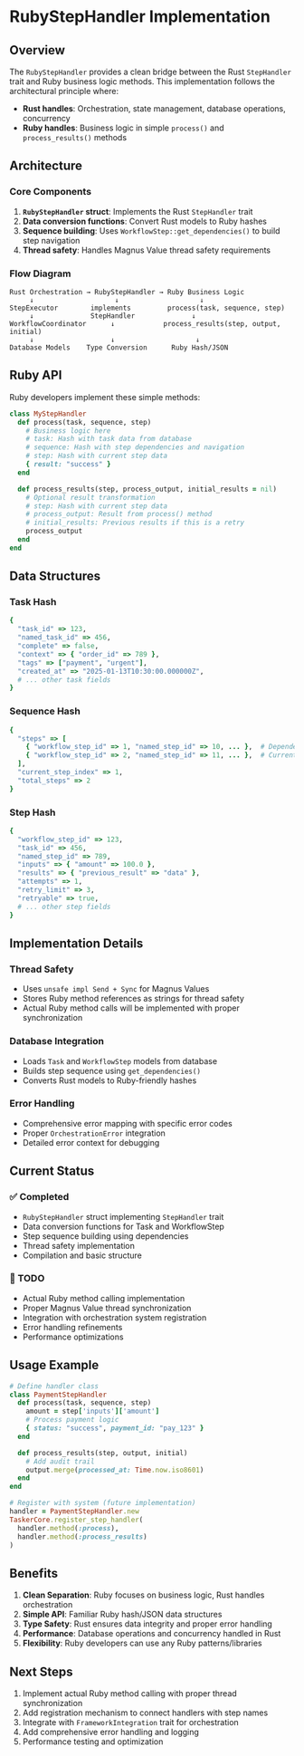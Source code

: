 # RubyStepHandler Implementation

## Overview

The `RubyStepHandler` provides a clean bridge between the Rust `StepHandler` trait and Ruby business logic methods. This implementation follows the architectural principle where:

- **Rust handles**: Orchestration, state management, database operations, concurrency
- **Ruby handles**: Business logic in simple `process()` and `process_results()` methods

## Architecture

### Core Components

1. **`RubyStepHandler` struct**: Implements the Rust `StepHandler` trait
2. **Data conversion functions**: Convert Rust models to Ruby hashes
3. **Sequence building**: Uses `WorkflowStep::get_dependencies()` to build step navigation
4. **Thread safety**: Handles Magnus Value thread safety requirements

### Flow Diagram

```
Rust Orchestration → RubyStepHandler → Ruby Business Logic
     ↓                    ↓                    ↓
StepExecutor        implements         process(task, sequence, step)
     ↓              StepHandler              ↓
WorkflowCoordinator      ↓            process_results(step, output, initial)
     ↓                   ↓                    ↓
Database Models    Type Conversion      Ruby Hash/JSON
```

## Ruby API

Ruby developers implement these simple methods:

```ruby
class MyStepHandler
  def process(task, sequence, step)
    # Business logic here
    # task: Hash with task data from database
    # sequence: Hash with step dependencies and navigation
    # step: Hash with current step data
    { result: "success" }
  end

  def process_results(step, process_output, initial_results = nil)
    # Optional result transformation
    # step: Hash with current step data
    # process_output: Result from process() method
    # initial_results: Previous results if this is a retry
    process_output
  end
end
```

## Data Structures

### Task Hash
```ruby
{
  "task_id" => 123,
  "named_task_id" => 456,
  "complete" => false,
  "context" => { "order_id" => 789 },
  "tags" => ["payment", "urgent"],
  "created_at" => "2025-01-13T10:30:00.000000Z",
  # ... other task fields
}
```

### Sequence Hash
```ruby
{
  "steps" => [
    { "workflow_step_id" => 1, "named_step_id" => 10, ... },  # Dependencies
    { "workflow_step_id" => 2, "named_step_id" => 11, ... },  # Current step
  ],
  "current_step_index" => 1,
  "total_steps" => 2
}
```

### Step Hash
```ruby
{
  "workflow_step_id" => 123,
  "task_id" => 456,
  "named_step_id" => 789,
  "inputs" => { "amount" => 100.0 },
  "results" => { "previous_result" => "data" },
  "attempts" => 1,
  "retry_limit" => 3,
  "retryable" => true,
  # ... other step fields
}
```

## Implementation Details

### Thread Safety
- Uses `unsafe impl Send + Sync` for Magnus Values
- Stores Ruby method references as strings for thread safety
- Actual Ruby method calls will be implemented with proper synchronization

### Database Integration
- Loads `Task` and `WorkflowStep` models from database
- Builds step sequence using `get_dependencies()`
- Converts Rust models to Ruby-friendly hashes

### Error Handling
- Comprehensive error mapping with specific error codes
- Proper `OrchestrationError` integration
- Detailed error context for debugging

## Current Status

### ✅ Completed
- `RubyStepHandler` struct implementing `StepHandler` trait
- Data conversion functions for Task and WorkflowStep
- Step sequence building using dependencies
- Thread safety implementation
- Compilation and basic structure

### 🚧 TODO
- Actual Ruby method calling implementation
- Proper Magnus Value thread synchronization
- Integration with orchestration system registration
- Error handling refinements
- Performance optimizations

## Usage Example

```ruby
# Define handler class
class PaymentStepHandler
  def process(task, sequence, step)
    amount = step['inputs']['amount']
    # Process payment logic
    { status: "success", payment_id: "pay_123" }
  end

  def process_results(step, output, initial)
    # Add audit trail
    output.merge(processed_at: Time.now.iso8601)
  end
end

# Register with system (future implementation)
handler = PaymentStepHandler.new
TaskerCore.register_step_handler(
  handler.method(:process),
  handler.method(:process_results)
)
```

## Benefits

1. **Clean Separation**: Ruby focuses on business logic, Rust handles orchestration
2. **Simple API**: Familiar Ruby hash/JSON data structures
3. **Type Safety**: Rust ensures data integrity and proper error handling
4. **Performance**: Database operations and concurrency handled in Rust
5. **Flexibility**: Ruby developers can use any Ruby patterns/libraries

## Next Steps

1. Implement actual Ruby method calling with proper thread synchronization
2. Add registration mechanism to connect handlers with step names
3. Integrate with `FrameworkIntegration` trait for orchestration
4. Add comprehensive error handling and logging
5. Performance testing and optimization
